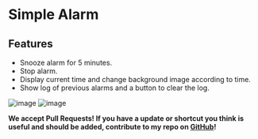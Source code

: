 ﻿# Simple Alarm

## Features
 - Snooze alarm for 5 minutes.
 - Stop alarm.
 - Display current time and change background image according to time.
 - Show log of previous alarms and a button to clear the log.

![image](https://user-images.githubusercontent.com/31003697/192627425-a73543a7-9a83-4d08-9ea8-ba1a8887af37.png)
![image](https://user-images.githubusercontent.com/31003697/192627583-d76a6576-a167-4be7-8ac1-27d25bae1441.png)


**We accept Pull Requests! If you have a update or shortcut you think is useful and should be added, contribute to my repo on [GitHub](https://github.com/sujith-reddi/Alarm/)!**
